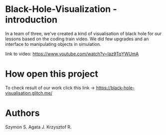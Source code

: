 # Black-Hole-Visualization - introduction
In a team of three, we've created a kind of visualisation of black hole for our lessons based on the coding train video. We did few upgrades and an
interface to manipulating objects in simulation.

link to video: https://www.youtube.com/watch?v=Iaz9TqYWUmA

# How open this project
To check result of our work click this link -> https://black-hole-visualisation.glitch.me/

# Authors
Szymon S.
Agata J.
Krzysztof R.
